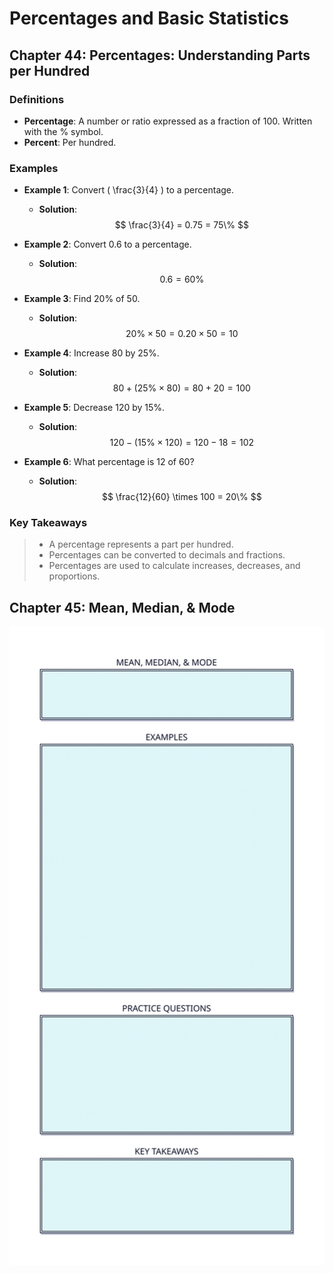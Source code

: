 # **Percentages and Basic Statistics**

## Chapter 44: Percentages: Understanding Parts per Hundred

### Definitions

-   **Percentage**: A number or ratio expressed as a fraction of 100. Written with the % symbol.
-   **Percent**: Per hundred.

### Examples

-   **Example 1**: Convert \( \frac{3}{4} \) to a percentage.

    -   **Solution**:
        $$
        \frac{3}{4} = 0.75 = 75\%
        $$

-   **Example 2**: Convert 0.6 to a percentage.

    -   **Solution**:
        $$
        0.6 = 60\%
        $$

-   **Example 3**: Find 20% of 50.

    -   **Solution**:
        $$
        20\% \times 50 = 0.20 \times 50 = 10
        $$

-   **Example 4**: Increase 80 by 25%.

    -   **Solution**:
        $$
        80 + (25\% \times 80) = 80 + 20 = 100
        $$

-   **Example 5**: Decrease 120 by 15%.

    -   **Solution**:
        $$
        120 - (15\% \times 120) = 120 - 18 = 102
        $$

-   **Example 6**: What percentage is 12 of 60?
    -   **Solution**:
        $$
        \frac{12}{60} \times 100 = 20\%
        $$

### Key Takeaways

> -   A percentage represents a part per hundred.
> -   Percentages can be converted to decimals and fractions.
> -   Percentages are used to calculate increases, decreases, and proportions.

## Chapter 45: Mean, Median, & Mode

![Mean median mode](img/mean-median-mode.svg)
